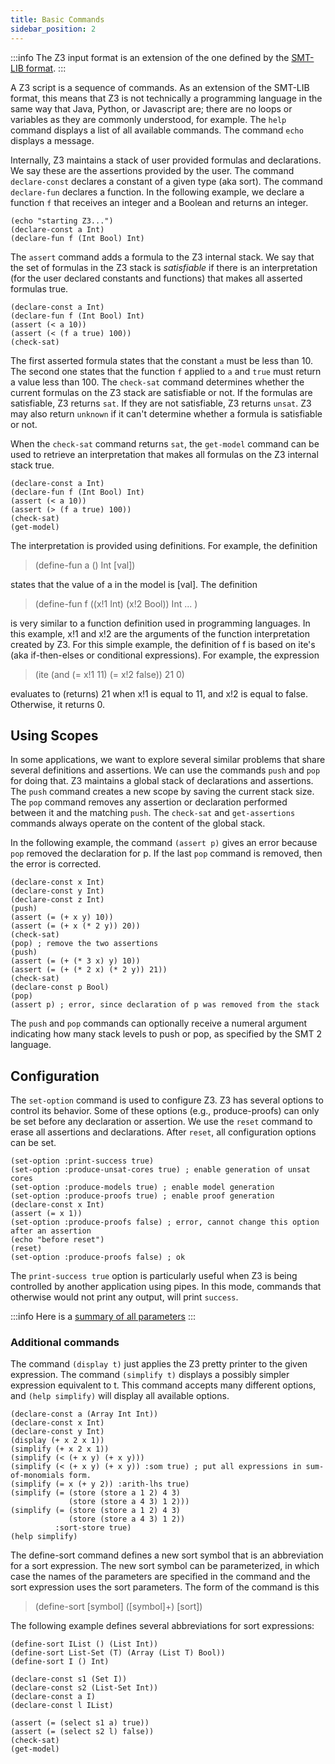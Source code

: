 ```yaml
---
title: Basic Commands
sidebar_position: 2
---
```


:::info 
The Z3 input format is an extension of the one defined by the [SMT-LIB format](http://www.smtlib.org).
::: 

A Z3 script is a sequence of commands. As an extension of the SMT-LIB format, this means that Z3 is not technically a programming language in the same way that Java, Python, or Javascript are; there are no loops or variables as they are commonly understood, for example. The `help` command displays a list of all available commands. The command `echo` displays a message.

Internally, Z3 maintains a stack of user provided formulas and declarations. We say these are the assertions provided by the user. The command `declare-const` declares a constant of a given type (aka sort). The command `declare-fun` declares a function. In the following example, we declare a function `f` that receives an integer and a Boolean and returns an integer.

```z3
(echo "starting Z3...")
(declare-const a Int)
(declare-fun f (Int Bool) Int)
```

The `assert` command adds a formula to the Z3 internal stack. We say that the set of formulas in the Z3 stack is *satisfiable* if there is an interpretation (for the user declared constants and functions) that makes all asserted formulas true.

```z3
(declare-const a Int)
(declare-fun f (Int Bool) Int)
(assert (< a 10))
(assert (< (f a true) 100))
(check-sat)
```

The first asserted formula states that the constant `a` must be less than 10. The second one states that the function `f` applied to `a` and `true` must return a value less than 100.
The `check-sat` command determines whether the current formulas on the Z3 stack are satisfiable or not. If the formulas are satisfiable, Z3 returns `sat`. If they are not satisfiable, Z3 returns `unsat`.
Z3 may also return `unknown` if it can't determine whether a formula is satisfiable or not.

When the `check-sat` command returns `sat`, the `get-model` command can be used to retrieve an interpretation that makes all formulas on the Z3 internal stack true.

```z3
(declare-const a Int)
(declare-fun f (Int Bool) Int)
(assert (< a 10))
(assert (> (f a true) 100))
(check-sat)
(get-model)
```

The interpretation is provided using definitions. For example, the definition

>  (define-fun a () Int [val])

states that the value of a in the model is [val]. The definition

> (define-fun f ((x!1 Int) (x!2 Bool)) Int
>    ...
> )

is very similar to a function definition used in programming languages. In this example, x!1 and x!2 are the arguments of the function interpretation created by Z3. For this simple example, the definition of f is based on ite's (aka if-then-elses or conditional expressions). For example, the expression

> (ite (and (= x!1 11) (= x!2 false)) 21 0)


evaluates to (returns) 21 when x!1 is equal to 11, and x!2 is equal to false. Otherwise, it returns 0.

## Using Scopes
In some applications, we want to explore several similar problems that share several definitions and assertions.
We can use the commands `push` and `pop` for doing that. Z3 maintains a global stack of declarations and assertions.
The `push` command creates a new scope by saving the current stack size.
The `pop` command removes any assertion or declaration performed between it and the matching `push`.
The `check-sat` and `get-assertions` commands always operate on the content of the global stack.

In the following example, the command `(assert p)` gives an error because `pop` removed the declaration for p.
If the last `pop` command is removed, then the error is corrected.

```z3 ignore-errors
(declare-const x Int)
(declare-const y Int)
(declare-const z Int)
(push)
(assert (= (+ x y) 10))
(assert (= (+ x (* 2 y)) 20))
(check-sat)
(pop) ; remove the two assertions
(push) 
(assert (= (+ (* 3 x) y) 10))
(assert (= (+ (* 2 x) (* 2 y)) 21))
(check-sat)
(declare-const p Bool)
(pop)
(assert p) ; error, since declaration of p was removed from the stack
```
The `push` and `pop` commands can optionally receive a numeral argument 
indicating how many stack levels to push or pop,
as specified by the SMT 2 language.

## Configuration 
The `set-option` command is used to configure Z3.
Z3 has several options to control its behavior.
Some of these options (e.g., produce-proofs) can only be set before any declaration or assertion. We use the `reset` command to erase all assertions and declarations. After `reset`, all configuration options can be set.

```z3 ignore-errors
(set-option :print-success true)
(set-option :produce-unsat-cores true) ; enable generation of unsat cores
(set-option :produce-models true) ; enable model generation
(set-option :produce-proofs true) ; enable proof generation
(declare-const x Int)
(assert (= x 1))
(set-option :produce-proofs false) ; error, cannot change this option after an assertion
(echo "before reset")
(reset)
(set-option :produce-proofs false) ; ok
```

The `print-success true` option is particularly useful when Z3 is being controlled by another application using pipes. In this mode, commands that otherwise would not print any output, will print `success`.

:::info
Here is a [summary of all parameters](../../programming/Parameters)
:::

### Additional commands

The command `(display t)` just applies the Z3 pretty printer to the given expression. The command `(simplify t)` displays a possibly simpler expression equivalent to t. This command accepts many different options, and `(help simplify)` will display all available options.

```z3
(declare-const a (Array Int Int))
(declare-const x Int)
(declare-const y Int)
(display (+ x 2 x 1))
(simplify (+ x 2 x 1))
(simplify (< (+ x y) (+ x y)))
(simplify (< (+ x y) (+ x y)) :som true) ; put all expressions in sum-of-monomials form.
(simplify (= x (+ y 2)) :arith-lhs true)
(simplify (= (store (store a 1 2) 4 3)
             (store (store a 4 3) 1 2)))
(simplify (= (store (store a 1 2) 4 3)
             (store (store a 4 3) 1 2))
          :sort-store true)
(help simplify)
```

The define-sort command defines a new sort symbol that is an abbreviation for a sort expression. The new sort symbol can be parameterized, in which case the names of the parameters are specified in the command and the sort expression uses the sort parameters. The form of the command is this

> (define-sort [symbol] ([symbol]+) [sort])

The following example defines several abbreviations for sort expressions:

```z3
(define-sort IList () (List Int))
(define-sort List-Set (T) (Array (List T) Bool))
(define-sort I () Int)

(declare-const s1 (Set I))
(declare-const s2 (List-Set Int))
(declare-const a I)
(declare-const l IList)

(assert (= (select s1 a) true))
(assert (= (select s2 l) false))
(check-sat)
(get-model)
```
